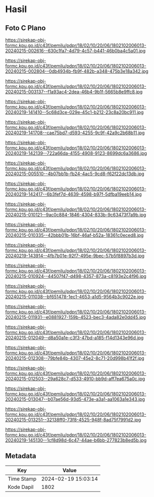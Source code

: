 # Hasil

## Foto C Plano

https://sirekap-obj-formc.kpu.go.id/c43f/pemilu/pdpr/18/02/10/20/06/1802102006013-20240215-002616--630c1fa7-4d79-4c57-b441-46b0ba4c5a01.jpg

https://sirekap-obj-formc.kpu.go.id/c43f/pemilu/pdpr/18/02/10/20/06/1802102006013-20240215-002804--0db4934b-fb9f-482b-a348-475b3e18a342.jpg

https://sirekap-obj-formc.kpu.go.id/c43f/pemilu/pdpr/18/02/10/20/06/1802102006013-20240215-003137--f1a93ac4-2dea-46b4-9b1f-5665b8e9ffc8.jpg

https://sirekap-obj-formc.kpu.go.id/c43f/pemilu/pdpr/18/02/10/20/06/1802102006013-20240219-141410--5c68d3ce-029e-45c1-b212-23c8a20bc911.jpg

https://sirekap-obj-formc.kpu.go.id/c43f/pemilu/pdpr/18/02/10/20/06/1802102006013-20240219-141708--cae75bd7-d593-4255-9c9f-42a9c2b68b11.jpg

https://sirekap-obj-formc.kpu.go.id/c43f/pemilu/pdpr/18/02/10/20/06/1802102006013-20240219-142139--722a66da-4155-4908-9123-8699dc6a3686.jpg

https://sirekap-obj-formc.kpu.go.id/c43f/pemilu/pdpr/18/02/10/20/06/1802102006013-20240215-005510--4b07bb1b-fb24-4ac5-9cd8-f62f22dc13db.jpg

https://sirekap-obj-formc.kpu.go.id/c43f/pemilu/pdpr/18/02/10/20/06/1802102006013-20240219-142417--6b3fef7d-4639-4598-b97f-5dfba19eeb14.jpg

https://sirekap-obj-formc.kpu.go.id/c43f/pemilu/pdpr/18/02/10/20/06/1802102006013-20240215-010121--9ac0c884-1846-4304-833b-9c63473f7a9b.jpg

https://sirekap-obj-formc.kpu.go.id/c43f/pemilu/pdpr/18/02/10/20/06/1802102006013-20240215-010335--42bbb01b-16bf-46af-b52a-18361c0eced8.jpg

https://sirekap-obj-formc.kpu.go.id/c43f/pemilu/pdpr/18/02/10/20/06/1802102006013-20240219-143914--4fb7b01e-92f7-495e-9bec-57b5f8897b3d.jpg

https://sirekap-obj-formc.kpu.go.id/c43f/pemilu/pdpr/18/02/10/20/06/1802102006013-20240215-010924--44507f47-d498-4357-873a-c8193e2c4f96.jpg

https://sirekap-obj-formc.kpu.go.id/c43f/pemilu/pdpr/18/02/10/20/06/1802102006013-20240215-011038--bf651478-1ec1-4653-a1d5-9564b3c9022e.jpg

https://sirekap-obj-formc.kpu.go.id/c43f/pemilu/pdpr/18/02/10/20/06/1802102006013-20240215-011931--e0881927-159b-4523-bec3-4ada82e0dd45.jpg

https://sirekap-obj-formc.kpu.go.id/c43f/pemilu/pdpr/18/02/10/20/06/1802102006013-20240215-012049--d8a50a1e-c3f3-47bd-a185-f14d1343e96d.jpg

https://sirekap-obj-formc.kpu.go.id/c43f/pemilu/pdpr/18/02/10/20/06/1802102006013-20240215-012308--79bfe84b-4307-45e2-8c71-20d998b41f2f.jpg

https://sirekap-obj-formc.kpu.go.id/c43f/pemilu/pdpr/18/02/10/20/06/1802102006013-20240215-012503--29a628c7-d533-4910-bb9d-aff7ea675a0c.jpg

https://sirekap-obj-formc.kpu.go.id/c43f/pemilu/pdpr/18/02/10/20/06/1802102006013-20240215-013047--b07ae56d-93d5-473e-a3a1-aa1063a1e343.jpg

https://sirekap-obj-formc.kpu.go.id/c43f/pemilu/pdpr/18/02/10/20/06/1802102006013-20240215-013251--32138ff0-73f8-4525-948f-8ad75f7991d2.jpg

https://sirekap-obj-formc.kpu.go.id/c43f/pemilu/pdpr/18/02/10/20/06/1802102006013-20240219-145130--1cf8d98d-6c47-44ae-b6bb-277823b8ed5b.jpg


## Metadata

| Key        | Value               |
| ---------- | ------------------- |
| Time Stamp | 2024-02-19 15:03:14 |
| Kode Dapil | 1802                |



